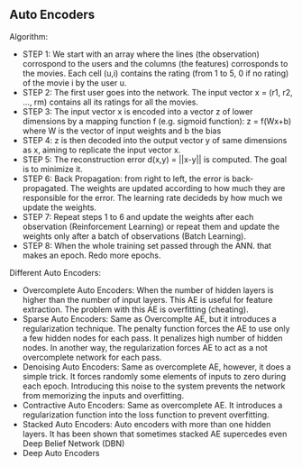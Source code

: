 ## Auto Encoders

Algorithm:
  * STEP 1: We start with an array where the lines (the observation) corrospond to the users and the columns (the features) corrosponds to the movies. Each cell (u,i) contains the rating (from 1 to 5, 0 if no rating) of the movie i by the user u.
  * STEP 2: The first user goes into the network. The input vector x = (r1, r2, ..., rm) contains all its ratings for all the movies.
  * STEP 3: The input vector x is encoded into a vector z of lower dimensions by a mapping function f (e.g. sigmoid function): z = f(Wx+b) where W is the vector of input weights and b the bias
  * STEP 4: z is then decoded into the output vector y of same dimensions as x, aiming to replicate the input vector x. 
  * STEP 5: The reconstruction error d(x,y) = ||x-y|| is computed. The goal is to minimize it.
  * STEP 6: Back Propagation: from right to left, the error is back-propagated. The weights are updated according to how much they are responsible for the error. The learning rate decideds by how much we update the weights.
  * STEP 7: Repeat steps 1 to 6 and update the weights after each observation (Reinforcement Learning) or repeat them and update the weights only after a batch of observations (Batch Learning). 
  * STEP 8: When the whole training set passed through the ANN. that makes an epoch. Redo more epochs.

Different Auto Encoders:
  * Overcomplete Auto Encoders: When the number of hidden layers is higher than the number of input layers. This AE is useful for feature extraction. The problem with this AE is overfitting (cheating).
  * Sparse Auto Encoders: Same as Overcomplte AE, but it introduces a regularization technique. The penalty function forces the AE to use only a few hidden nodes for each pass. It penalizes high number of hidden nodes. In another way, the regularization forces AE to act as a not overcomplete network for each pass. 
  * Denoising Auto Encoders: Same as overcomplete AE, however, it does a simple trick. It forces randomly some elements of inputs to zero during each epoch. Introducing this noise to the system prevents the network from memorizing the inputs and overfitting. 
  * Contractive Auto Encoders: Same as overcomplete AE. It introduces a regularization function into the loss function to prevent overfitting. 
  * Stacked Auto Encoders: Auto encoders with more than one hidden layers. It has been shown that sometimes stacked AE supercedes even Deep Belief Network (DBN)
  * Deep Auto Encoders
